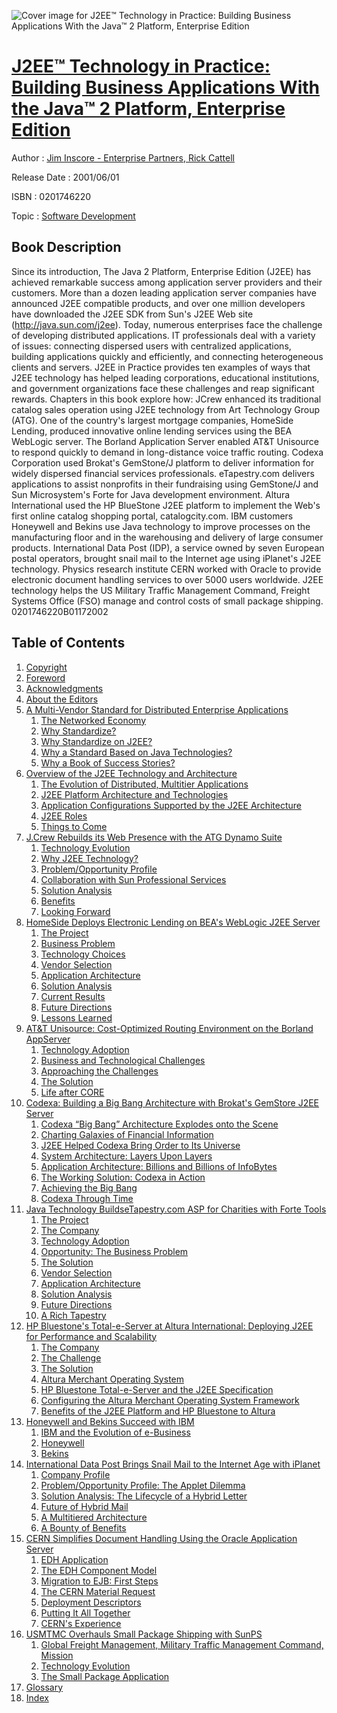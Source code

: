 ![Cover image for J2EE™ Technology in Practice: Building Business Applications With the Java™ 2 Platform, Enterprise Edition](https://imgdetail.ebookreading.net/cover/cover/software_development/EB0201746220.jpg)

[J2EE™ Technology in Practice: Building Business Applications With the Java™ 2 Platform, Enterprise Edition](https://ebookreading.net/view/book/J2EE%E2%84%A2+Technology+in+Practice%3A+Building+Business+Applications+With+the+Java%E2%84%A2+2+Platform%2C+Enterprise+Edition-EB0201746220_1.html "J2EE™ Technology in Practice: Building Business Applications With the Java™ 2 Platform, Enterprise Edition")
====================================================================================================================

Author : [Jim Inscore - Enterprise Partners](https://ebookreading.net/search/author/Jim+Inscore+-+Enterprise+Partners),[ Rick Cattell](https://ebookreading.net/search/author/+Rick+Cattell)

Release Date : 2001/06/01

ISBN : 0201746220

Topic : [Software Development](https://ebookreading.net/search/category/software-development)

Book Description
-----------------

Since its introduction, The Java 2 Platform, Enterprise Edition (J2EE) has achieved remarkable success among application server providers and their customers. More than a dozen leading application server companies have announced J2EE compatible products, and over one million developers have downloaded the J2EE SDK from Sun's J2EE Web site (http://java.sun.com/j2ee).
Today, numerous enterprises face the challenge of developing distributed applications. IT professionals deal with a variety of issues: connecting dispersed users with centralized applications, building applications quickly and efficiently, and connecting heterogeneous clients and servers.
J2EE in Practice provides ten examples of ways that J2EE technology has helped leading corporations, educational institutions, and government organizations face these challenges and reap significant rewards. Chapters in this book explore how:
JCrew enhanced its traditional catalog sales operation using J2EE technology from Art Technology Group (ATG).
One of the country's largest mortgage companies, HomeSide Lending, produced innovative online lending services using the BEA WebLogic server.
The Borland Application Server enabled AT&amp;T Unisource to respond quickly to demand in long-distance voice traffic routing.
Codexa Corporation used Brokat's GemStone/J platform to deliver information for widely dispersed financial services professionals.
eTapestry.com delivers applications to assist nonprofits in their fundraising using GemStone/J and Sun Microsystem's Forte for Java development environment.
Altura International used the HP BlueStone J2EE platform to implement the Web's first online catalog shopping portal, catalogcity.com.
IBM customers Honeywell and Bekins use Java technology to improve processes on the manufacturing floor and in the warehousing and delivery of large consumer products.
International Data Post (IDP), a service owned by seven European postal operators, brought snail mail to the Internet age using iPlanet's J2EE technology.
Physics research institute CERN worked with Oracle to provide electronic document handling services to over 5000 users worldwide.
J2EE technology helps the US Military Traffic Management Command, Freight Systems Office (FSO) manage and control costs of small package shipping.
 0201746220B01172002
              
Table of Contents
-----------------

1. [Copyright](https://ebookreading.net/view/book/J2EE%E2%84%A2+Technology+in+Practice%3A+Building+Business+Applications+With+the+Java%E2%84%A2+2+Platform%2C+Enterprise+Edition-EB0201746220_1.html)
1. [Foreword](https://ebookreading.net/view/book/J2EE%E2%84%A2+Technology+in+Practice%3A+Building+Business+Applications+With+the+Java%E2%84%A2+2+Platform%2C+Enterprise+Edition-EB0201746220_2.html)
1. [Acknowledgments](https://ebookreading.net/view/book/J2EE%E2%84%A2+Technology+in+Practice%3A+Building+Business+Applications+With+the+Java%E2%84%A2+2+Platform%2C+Enterprise+Edition-EB0201746220_3.html)
1. [About the Editors](https://ebookreading.net/view/book/J2EE%E2%84%A2+Technology+in+Practice%3A+Building+Business+Applications+With+the+Java%E2%84%A2+2+Platform%2C+Enterprise+Edition-EB0201746220_4.html)
1. [A Multi-Vendor Standard for Distributed Enterprise Applications](https://ebookreading.net/view/book/J2EE%E2%84%A2+Technology+in+Practice%3A+Building+Business+Applications+With+the+Java%E2%84%A2+2+Platform%2C+Enterprise+Edition-EB0201746220_5.html)
    1. [The Networked Economy](https://ebookreading.net/view/book/J2EE%E2%84%A2+Technology+in+Practice%3A+Building+Business+Applications+With+the+Java%E2%84%A2+2+Platform%2C+Enterprise+Edition-EB0201746220_6.html)
    1. [Why Standardize?](https://ebookreading.net/view/book/J2EE%E2%84%A2+Technology+in+Practice%3A+Building+Business+Applications+With+the+Java%E2%84%A2+2+Platform%2C+Enterprise+Edition-EB0201746220_7.html)
    1. [Why Standardize on J2EE?](https://ebookreading.net/view/book/J2EE%E2%84%A2+Technology+in+Practice%3A+Building+Business+Applications+With+the+Java%E2%84%A2+2+Platform%2C+Enterprise+Edition-EB0201746220_8.html)
    1. [Why a Standard Based on Java Technologies?](https://ebookreading.net/view/book/J2EE%E2%84%A2+Technology+in+Practice%3A+Building+Business+Applications+With+the+Java%E2%84%A2+2+Platform%2C+Enterprise+Edition-EB0201746220_9.html)
    1. [Why a Book of Success Stories?](https://ebookreading.net/view/book/J2EE%E2%84%A2+Technology+in+Practice%3A+Building+Business+Applications+With+the+Java%E2%84%A2+2+Platform%2C+Enterprise+Edition-EB0201746220_10.html)
1. [Overview of the J2EE Technology and Architecture](https://ebookreading.net/view/book/J2EE%E2%84%A2+Technology+in+Practice%3A+Building+Business+Applications+With+the+Java%E2%84%A2+2+Platform%2C+Enterprise+Edition-EB0201746220_11.html)
    1. [The Evolution of Distributed, Multitier Applications](https://ebookreading.net/view/book/J2EE%E2%84%A2+Technology+in+Practice%3A+Building+Business+Applications+With+the+Java%E2%84%A2+2+Platform%2C+Enterprise+Edition-EB0201746220_12.html)
    1. [J2EE Platform Architecture and Technologies](https://ebookreading.net/view/book/J2EE%E2%84%A2+Technology+in+Practice%3A+Building+Business+Applications+With+the+Java%E2%84%A2+2+Platform%2C+Enterprise+Edition-EB0201746220_13.html)
    1. [Application Configurations Supported by the J2EE Architecture](https://ebookreading.net/view/book/J2EE%E2%84%A2+Technology+in+Practice%3A+Building+Business+Applications+With+the+Java%E2%84%A2+2+Platform%2C+Enterprise+Edition-EB0201746220_14.html)
    1. [J2EE Roles](https://ebookreading.net/view/book/J2EE%E2%84%A2+Technology+in+Practice%3A+Building+Business+Applications+With+the+Java%E2%84%A2+2+Platform%2C+Enterprise+Edition-EB0201746220_15.html)
    1. [Things to Come](https://ebookreading.net/view/book/J2EE%E2%84%A2+Technology+in+Practice%3A+Building+Business+Applications+With+the+Java%E2%84%A2+2+Platform%2C+Enterprise+Edition-EB0201746220_16.html)
1. [J.Crew Rebuilds its Web Presence with the ATG Dynamo Suite](https://ebookreading.net/view/book/J2EE%E2%84%A2+Technology+in+Practice%3A+Building+Business+Applications+With+the+Java%E2%84%A2+2+Platform%2C+Enterprise+Edition-EB0201746220_17.html)
    1. [Technology Evolution](https://ebookreading.net/view/book/J2EE%E2%84%A2+Technology+in+Practice%3A+Building+Business+Applications+With+the+Java%E2%84%A2+2+Platform%2C+Enterprise+Edition-EB0201746220_18.html)
    1. [Why J2EE Technology?](https://ebookreading.net/view/book/J2EE%E2%84%A2+Technology+in+Practice%3A+Building+Business+Applications+With+the+Java%E2%84%A2+2+Platform%2C+Enterprise+Edition-EB0201746220_19.html)
    1. [Problem/Opportunity Profile](https://ebookreading.net/view/book/J2EE%E2%84%A2+Technology+in+Practice%3A+Building+Business+Applications+With+the+Java%E2%84%A2+2+Platform%2C+Enterprise+Edition-EB0201746220_20.html)
    1. [Collaboration with Sun Professional Services](https://ebookreading.net/view/book/J2EE%E2%84%A2+Technology+in+Practice%3A+Building+Business+Applications+With+the+Java%E2%84%A2+2+Platform%2C+Enterprise+Edition-EB0201746220_21.html)
    1. [Solution Analysis](https://ebookreading.net/view/book/J2EE%E2%84%A2+Technology+in+Practice%3A+Building+Business+Applications+With+the+Java%E2%84%A2+2+Platform%2C+Enterprise+Edition-EB0201746220_22.html)
    1. [Benefits](https://ebookreading.net/view/book/J2EE%E2%84%A2+Technology+in+Practice%3A+Building+Business+Applications+With+the+Java%E2%84%A2+2+Platform%2C+Enterprise+Edition-EB0201746220_23.html)
    1. [Looking Forward](https://ebookreading.net/view/book/J2EE%E2%84%A2+Technology+in+Practice%3A+Building+Business+Applications+With+the+Java%E2%84%A2+2+Platform%2C+Enterprise+Edition-EB0201746220_24.html)
1. [HomeSide Deploys Electronic Lending on BEA&#39;s WebLogic J2EE Server](https://ebookreading.net/view/book/J2EE%E2%84%A2+Technology+in+Practice%3A+Building+Business+Applications+With+the+Java%E2%84%A2+2+Platform%2C+Enterprise+Edition-EB0201746220_25.html)
    1. [The Project](https://ebookreading.net/view/book/J2EE%E2%84%A2+Technology+in+Practice%3A+Building+Business+Applications+With+the+Java%E2%84%A2+2+Platform%2C+Enterprise+Edition-EB0201746220_26.html)
    1. [Business Problem](https://ebookreading.net/view/book/J2EE%E2%84%A2+Technology+in+Practice%3A+Building+Business+Applications+With+the+Java%E2%84%A2+2+Platform%2C+Enterprise+Edition-EB0201746220_27.html)
    1. [Technology Choices](https://ebookreading.net/view/book/J2EE%E2%84%A2+Technology+in+Practice%3A+Building+Business+Applications+With+the+Java%E2%84%A2+2+Platform%2C+Enterprise+Edition-EB0201746220_28.html)
    1. [Vendor Selection](https://ebookreading.net/view/book/J2EE%E2%84%A2+Technology+in+Practice%3A+Building+Business+Applications+With+the+Java%E2%84%A2+2+Platform%2C+Enterprise+Edition-EB0201746220_29.html)
    1. [Application Architecture](https://ebookreading.net/view/book/J2EE%E2%84%A2+Technology+in+Practice%3A+Building+Business+Applications+With+the+Java%E2%84%A2+2+Platform%2C+Enterprise+Edition-EB0201746220_30.html)
    1. [Solution Analysis](https://ebookreading.net/view/book/J2EE%E2%84%A2+Technology+in+Practice%3A+Building+Business+Applications+With+the+Java%E2%84%A2+2+Platform%2C+Enterprise+Edition-EB0201746220_31.html)
    1. [Current Results](https://ebookreading.net/view/book/J2EE%E2%84%A2+Technology+in+Practice%3A+Building+Business+Applications+With+the+Java%E2%84%A2+2+Platform%2C+Enterprise+Edition-EB0201746220_32.html)
    1. [Future Directions](https://ebookreading.net/view/book/J2EE%E2%84%A2+Technology+in+Practice%3A+Building+Business+Applications+With+the+Java%E2%84%A2+2+Platform%2C+Enterprise+Edition-EB0201746220_33.html)
    1. [Lessons Learned](https://ebookreading.net/view/book/J2EE%E2%84%A2+Technology+in+Practice%3A+Building+Business+Applications+With+the+Java%E2%84%A2+2+Platform%2C+Enterprise+Edition-EB0201746220_34.html)
1. [AT&amp;T Unisource: Cost-Optimized Routing Environment on the Borland AppServer](https://ebookreading.net/view/book/J2EE%E2%84%A2+Technology+in+Practice%3A+Building+Business+Applications+With+the+Java%E2%84%A2+2+Platform%2C+Enterprise+Edition-EB0201746220_35.html)
    1. [Technology Adoption](https://ebookreading.net/view/book/J2EE%E2%84%A2+Technology+in+Practice%3A+Building+Business+Applications+With+the+Java%E2%84%A2+2+Platform%2C+Enterprise+Edition-EB0201746220_36.html)
    1. [Business and Technological Challenges](https://ebookreading.net/view/book/J2EE%E2%84%A2+Technology+in+Practice%3A+Building+Business+Applications+With+the+Java%E2%84%A2+2+Platform%2C+Enterprise+Edition-EB0201746220_37.html)
    1. [Approaching the Challenges](https://ebookreading.net/view/book/J2EE%E2%84%A2+Technology+in+Practice%3A+Building+Business+Applications+With+the+Java%E2%84%A2+2+Platform%2C+Enterprise+Edition-EB0201746220_38.html)
    1. [The Solution](https://ebookreading.net/view/book/J2EE%E2%84%A2+Technology+in+Practice%3A+Building+Business+Applications+With+the+Java%E2%84%A2+2+Platform%2C+Enterprise+Edition-EB0201746220_39.html)
    1. [Life after CORE](https://ebookreading.net/view/book/J2EE%E2%84%A2+Technology+in+Practice%3A+Building+Business+Applications+With+the+Java%E2%84%A2+2+Platform%2C+Enterprise+Edition-EB0201746220_40.html)
1. [Codexa: Building a Big Bang Architecture with Brokat&#39;s GemStore J2EE Server](https://ebookreading.net/view/book/J2EE%E2%84%A2+Technology+in+Practice%3A+Building+Business+Applications+With+the+Java%E2%84%A2+2+Platform%2C+Enterprise+Edition-EB0201746220_41.html)
    1. [Codexa “Big Bang” Architecture Explodes onto the Scene](https://ebookreading.net/view/book/J2EE%E2%84%A2+Technology+in+Practice%3A+Building+Business+Applications+With+the+Java%E2%84%A2+2+Platform%2C+Enterprise+Edition-EB0201746220_42.html)
    1. [Charting Galaxies of Financial Information](https://ebookreading.net/view/book/J2EE%E2%84%A2+Technology+in+Practice%3A+Building+Business+Applications+With+the+Java%E2%84%A2+2+Platform%2C+Enterprise+Edition-EB0201746220_43.html)
    1. [J2EE Helped Codexa Bring Order to Its Universe](https://ebookreading.net/view/book/J2EE%E2%84%A2+Technology+in+Practice%3A+Building+Business+Applications+With+the+Java%E2%84%A2+2+Platform%2C+Enterprise+Edition-EB0201746220_44.html)
    1. [System Architecture: Layers Upon Layers](https://ebookreading.net/view/book/J2EE%E2%84%A2+Technology+in+Practice%3A+Building+Business+Applications+With+the+Java%E2%84%A2+2+Platform%2C+Enterprise+Edition-EB0201746220_45.html)
    1. [Application Architecture: Billions and Billions of InfoBytes](https://ebookreading.net/view/book/J2EE%E2%84%A2+Technology+in+Practice%3A+Building+Business+Applications+With+the+Java%E2%84%A2+2+Platform%2C+Enterprise+Edition-EB0201746220_46.html)
    1. [The Working Solution: Codexa in Action](https://ebookreading.net/view/book/J2EE%E2%84%A2+Technology+in+Practice%3A+Building+Business+Applications+With+the+Java%E2%84%A2+2+Platform%2C+Enterprise+Edition-EB0201746220_47.html)
    1. [Achieving the Big Bang](https://ebookreading.net/view/book/J2EE%E2%84%A2+Technology+in+Practice%3A+Building+Business+Applications+With+the+Java%E2%84%A2+2+Platform%2C+Enterprise+Edition-EB0201746220_48.html)
    1. [Codexa Through Time](https://ebookreading.net/view/book/J2EE%E2%84%A2+Technology+in+Practice%3A+Building+Business+Applications+With+the+Java%E2%84%A2+2+Platform%2C+Enterprise+Edition-EB0201746220_49.html)
1. [Java Technology BuildseTapestry.com ASP for Charities with Forte Tools](https://ebookreading.net/view/book/J2EE%E2%84%A2+Technology+in+Practice%3A+Building+Business+Applications+With+the+Java%E2%84%A2+2+Platform%2C+Enterprise+Edition-EB0201746220_50.html)
    1. [The Project](https://ebookreading.net/view/book/J2EE%E2%84%A2+Technology+in+Practice%3A+Building+Business+Applications+With+the+Java%E2%84%A2+2+Platform%2C+Enterprise+Edition-EB0201746220_51.html)
    1. [The Company](https://ebookreading.net/view/book/J2EE%E2%84%A2+Technology+in+Practice%3A+Building+Business+Applications+With+the+Java%E2%84%A2+2+Platform%2C+Enterprise+Edition-EB0201746220_52.html)
    1. [Technology Adoption](https://ebookreading.net/view/book/J2EE%E2%84%A2+Technology+in+Practice%3A+Building+Business+Applications+With+the+Java%E2%84%A2+2+Platform%2C+Enterprise+Edition-EB0201746220_53.html)
    1. [Opportunity: The Business Problem](https://ebookreading.net/view/book/J2EE%E2%84%A2+Technology+in+Practice%3A+Building+Business+Applications+With+the+Java%E2%84%A2+2+Platform%2C+Enterprise+Edition-EB0201746220_54.html)
    1. [The Solution](https://ebookreading.net/view/book/J2EE%E2%84%A2+Technology+in+Practice%3A+Building+Business+Applications+With+the+Java%E2%84%A2+2+Platform%2C+Enterprise+Edition-EB0201746220_55.html)
    1. [Vendor Selection](https://ebookreading.net/view/book/J2EE%E2%84%A2+Technology+in+Practice%3A+Building+Business+Applications+With+the+Java%E2%84%A2+2+Platform%2C+Enterprise+Edition-EB0201746220_56.html)
    1. [Application Architecture](https://ebookreading.net/view/book/J2EE%E2%84%A2+Technology+in+Practice%3A+Building+Business+Applications+With+the+Java%E2%84%A2+2+Platform%2C+Enterprise+Edition-EB0201746220_57.html)
    1. [Solution Analysis](https://ebookreading.net/view/book/J2EE%E2%84%A2+Technology+in+Practice%3A+Building+Business+Applications+With+the+Java%E2%84%A2+2+Platform%2C+Enterprise+Edition-EB0201746220_58.html)
    1. [Future Directions](https://ebookreading.net/view/book/J2EE%E2%84%A2+Technology+in+Practice%3A+Building+Business+Applications+With+the+Java%E2%84%A2+2+Platform%2C+Enterprise+Edition-EB0201746220_59.html)
    1. [A Rich Tapestry](https://ebookreading.net/view/book/J2EE%E2%84%A2+Technology+in+Practice%3A+Building+Business+Applications+With+the+Java%E2%84%A2+2+Platform%2C+Enterprise+Edition-EB0201746220_60.html)
1. [HP Bluestone&#39;s Total-e-Server at Altura International: Deploying J2EE for Performance and Scalability](https://ebookreading.net/view/book/J2EE%E2%84%A2+Technology+in+Practice%3A+Building+Business+Applications+With+the+Java%E2%84%A2+2+Platform%2C+Enterprise+Edition-EB0201746220_61.html)
    1. [The Company](https://ebookreading.net/view/book/J2EE%E2%84%A2+Technology+in+Practice%3A+Building+Business+Applications+With+the+Java%E2%84%A2+2+Platform%2C+Enterprise+Edition-EB0201746220_62.html)
    1. [The Challenge](https://ebookreading.net/view/book/J2EE%E2%84%A2+Technology+in+Practice%3A+Building+Business+Applications+With+the+Java%E2%84%A2+2+Platform%2C+Enterprise+Edition-EB0201746220_63.html)
    1. [The Solution](https://ebookreading.net/view/book/J2EE%E2%84%A2+Technology+in+Practice%3A+Building+Business+Applications+With+the+Java%E2%84%A2+2+Platform%2C+Enterprise+Edition-EB0201746220_64.html)
    1. [Altura Merchant Operating System](https://ebookreading.net/view/book/J2EE%E2%84%A2+Technology+in+Practice%3A+Building+Business+Applications+With+the+Java%E2%84%A2+2+Platform%2C+Enterprise+Edition-EB0201746220_65.html)
    1. [HP Bluestone Total-e-Server and the J2EE Specification](https://ebookreading.net/view/book/J2EE%E2%84%A2+Technology+in+Practice%3A+Building+Business+Applications+With+the+Java%E2%84%A2+2+Platform%2C+Enterprise+Edition-EB0201746220_66.html)
    1. [Configuring the Altura Merchant Operating System Framework](https://ebookreading.net/view/book/J2EE%E2%84%A2+Technology+in+Practice%3A+Building+Business+Applications+With+the+Java%E2%84%A2+2+Platform%2C+Enterprise+Edition-EB0201746220_67.html)
    1. [Benefits of the J2EE Platform and HP Bluestone to Altura](https://ebookreading.net/view/book/J2EE%E2%84%A2+Technology+in+Practice%3A+Building+Business+Applications+With+the+Java%E2%84%A2+2+Platform%2C+Enterprise+Edition-EB0201746220_68.html)
1. [Honeywell and Bekins Succeed with IBM](https://ebookreading.net/view/book/J2EE%E2%84%A2+Technology+in+Practice%3A+Building+Business+Applications+With+the+Java%E2%84%A2+2+Platform%2C+Enterprise+Edition-EB0201746220_69.html)
    1. [IBM and the Evolution of e-Business](https://ebookreading.net/view/book/J2EE%E2%84%A2+Technology+in+Practice%3A+Building+Business+Applications+With+the+Java%E2%84%A2+2+Platform%2C+Enterprise+Edition-EB0201746220_70.html)
    1. [Honeywell](https://ebookreading.net/view/book/J2EE%E2%84%A2+Technology+in+Practice%3A+Building+Business+Applications+With+the+Java%E2%84%A2+2+Platform%2C+Enterprise+Edition-EB0201746220_71.html)
    1. [Bekins](https://ebookreading.net/view/book/J2EE%E2%84%A2+Technology+in+Practice%3A+Building+Business+Applications+With+the+Java%E2%84%A2+2+Platform%2C+Enterprise+Edition-EB0201746220_72.html)
1. [International Data Post Brings Snail Mail to the Internet Age with iPlanet](https://ebookreading.net/view/book/J2EE%E2%84%A2+Technology+in+Practice%3A+Building+Business+Applications+With+the+Java%E2%84%A2+2+Platform%2C+Enterprise+Edition-EB0201746220_73.html)
    1. [Company Profile](https://ebookreading.net/view/book/J2EE%E2%84%A2+Technology+in+Practice%3A+Building+Business+Applications+With+the+Java%E2%84%A2+2+Platform%2C+Enterprise+Edition-EB0201746220_74.html)
    1. [Problem/Opportunity Profile: The Applet Dilemma](https://ebookreading.net/view/book/J2EE%E2%84%A2+Technology+in+Practice%3A+Building+Business+Applications+With+the+Java%E2%84%A2+2+Platform%2C+Enterprise+Edition-EB0201746220_75.html)
    1. [Solution Analysis: The Lifecycle of a Hybrid Letter](https://ebookreading.net/view/book/J2EE%E2%84%A2+Technology+in+Practice%3A+Building+Business+Applications+With+the+Java%E2%84%A2+2+Platform%2C+Enterprise+Edition-EB0201746220_76.html)
    1. [Future of Hybrid Mail](https://ebookreading.net/view/book/J2EE%E2%84%A2+Technology+in+Practice%3A+Building+Business+Applications+With+the+Java%E2%84%A2+2+Platform%2C+Enterprise+Edition-EB0201746220_77.html)
    1. [A Multitiered Architecture](https://ebookreading.net/view/book/J2EE%E2%84%A2+Technology+in+Practice%3A+Building+Business+Applications+With+the+Java%E2%84%A2+2+Platform%2C+Enterprise+Edition-EB0201746220_78.html)
    1. [A Bounty of Benefits](https://ebookreading.net/view/book/J2EE%E2%84%A2+Technology+in+Practice%3A+Building+Business+Applications+With+the+Java%E2%84%A2+2+Platform%2C+Enterprise+Edition-EB0201746220_79.html)
1. [CERN Simplifies Document Handling Using the Oracle Application Server](https://ebookreading.net/view/book/J2EE%E2%84%A2+Technology+in+Practice%3A+Building+Business+Applications+With+the+Java%E2%84%A2+2+Platform%2C+Enterprise+Edition-EB0201746220_80.html)
    1. [EDH Application](https://ebookreading.net/view/book/J2EE%E2%84%A2+Technology+in+Practice%3A+Building+Business+Applications+With+the+Java%E2%84%A2+2+Platform%2C+Enterprise+Edition-EB0201746220_81.html)
    1. [The EDH Component Model](https://ebookreading.net/view/book/J2EE%E2%84%A2+Technology+in+Practice%3A+Building+Business+Applications+With+the+Java%E2%84%A2+2+Platform%2C+Enterprise+Edition-EB0201746220_82.html)
    1. [Migration to EJB: First Steps](https://ebookreading.net/view/book/J2EE%E2%84%A2+Technology+in+Practice%3A+Building+Business+Applications+With+the+Java%E2%84%A2+2+Platform%2C+Enterprise+Edition-EB0201746220_83.html)
    1. [The CERN Material Request](https://ebookreading.net/view/book/J2EE%E2%84%A2+Technology+in+Practice%3A+Building+Business+Applications+With+the+Java%E2%84%A2+2+Platform%2C+Enterprise+Edition-EB0201746220_84.html)
    1. [Deployment Descriptors](https://ebookreading.net/view/book/J2EE%E2%84%A2+Technology+in+Practice%3A+Building+Business+Applications+With+the+Java%E2%84%A2+2+Platform%2C+Enterprise+Edition-EB0201746220_85.html)
    1. [Putting It All Together](https://ebookreading.net/view/book/J2EE%E2%84%A2+Technology+in+Practice%3A+Building+Business+Applications+With+the+Java%E2%84%A2+2+Platform%2C+Enterprise+Edition-EB0201746220_86.html)
    1. [CERN&#39;s Experience](https://ebookreading.net/view/book/J2EE%E2%84%A2+Technology+in+Practice%3A+Building+Business+Applications+With+the+Java%E2%84%A2+2+Platform%2C+Enterprise+Edition-EB0201746220_87.html)
1. [USMTMC Overhauls Small Package Shipping with SunPS](https://ebookreading.net/view/book/J2EE%E2%84%A2+Technology+in+Practice%3A+Building+Business+Applications+With+the+Java%E2%84%A2+2+Platform%2C+Enterprise+Edition-EB0201746220_88.html)
    1. [Global Freight Management, Military Traffic Management Command, Mission](https://ebookreading.net/view/book/J2EE%E2%84%A2+Technology+in+Practice%3A+Building+Business+Applications+With+the+Java%E2%84%A2+2+Platform%2C+Enterprise+Edition-EB0201746220_89.html)
    1. [Technology Evolution](https://ebookreading.net/view/book/J2EE%E2%84%A2+Technology+in+Practice%3A+Building+Business+Applications+With+the+Java%E2%84%A2+2+Platform%2C+Enterprise+Edition-EB0201746220_90.html)
    1. [The Small Package Application](https://ebookreading.net/view/book/J2EE%E2%84%A2+Technology+in+Practice%3A+Building+Business+Applications+With+the+Java%E2%84%A2+2+Platform%2C+Enterprise+Edition-EB0201746220_91.html)
1. [Glossary](https://ebookreading.net/view/book/J2EE%E2%84%A2+Technology+in+Practice%3A+Building+Business+Applications+With+the+Java%E2%84%A2+2+Platform%2C+Enterprise+Edition-EB0201746220_92.html)
1. [Index](https://ebookreading.net/view/book/J2EE%E2%84%A2+Technology+in+Practice%3A+Building+Business+Applications+With+the+Java%E2%84%A2+2+Platform%2C+Enterprise+Edition-EB0201746220_93.html)
